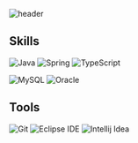![header](https://capsule-render.vercel.app/api?type=venom&color=8977ad&height=150&section=header&text=Hello%20I'm%20Soeun&fontSize=90&fontColor=000000&animation=fadeIn)

## Skills
![Java](https://img.shields.io/badge/Java-007396.svg?&style=for-the-badge&logo=Java&logoColor=white)
![Spring](https://img.shields.io/badge/Spring-6DB33F.svg?&style=for-the-badge&logo=Spring&logoColor=white)
![TypeScript](https://img.shields.io/badge/TypeScript-3178C6.svg?&style=for-the-badge&logo=TypeScript&logoColor=white)


![MySQL](https://img.shields.io/badge/MySQL-4479A1.svg?&style=for-the-badge&logo=MySQL&logoColor=white)
![Oracle](https://img.shields.io/badge/Oracle-F80000.svg?&style=for-the-badge&logo=Oracle&logoColor=white)

<!-- ##### BackEnd ① Java + Spring ② Oracle + PL/SQL -->

## Tools  
![Git](https://img.shields.io/badge/Git-F05032.svg?&style=for-the-badge&logo=Git&logoColor=white)
![Eclipse IDE](https://img.shields.io/badge/Eclipse%20IDE-2C2255.svg?&style=for-the-badge&logo=Eclipse%20IDE&logoColor=white)
![Intellij Idea](https://img.shields.io/badge/intellij%20idea-000000.svg?&style=for-the-badge&logo=intellij%20idea&logoColor=white)
         
 <!---https://hits.seeyoufarm.com/ -->   
<!--  팥빙수 메인 이미지 시작 -->     


 <!--  팥빙수 메인 이미지 끝 -->
<!--🍨Hi there, I’m Soeun-->
<!--[![Hits](https://hits.seeyoufarm.com/api/count/incr/badge.svg?url=https%3A%2F%2Fgithub.com%2FKnowsoeun%2FKnowsoeun&count_bg=%23D71515&title_bg=%23555555&icon=waze.svg&icon_color=%23E7E7E7&title=hits&edge_flat=false)](https://github.com/Knowsoeun/Knowsoeun)-->
 <!--
  <h2>Experience</h2>
 
-🌱 I’m currently learning ML. 　　　　　　　　  　　　　 　　　　　　　 -🅿️Posco DX(2022.04~ )  
-👩🏻‍🎓 I majored in software convergence.　 　　　　　　　　　　　　　　     -🌉Posco BigData&AI Academy (2021.10 ~ 2021.12)<br>
-👀 I’m interested in AI, Data Analysis.　　　　　　　　　　　　　　　　-🧏‍♀️Public data internship (2021.8 ~ 2021.11)<br>-📃Remove fingerprints using DNN (Patent license) (2020.3 ~ 2021.5)
 -✈Drone Coding Competition Leader (2019.3 ~ 2019.4) <br> 
<br> 
-->
<!-- ![a_9220601500_2026e1098266bc6df433535f5217afb103564ccf](https://user-images.githubusercontent.com/63652571/129332389-e8e63a8e-838a-4a68-a521-37f843e4cb17.gif)　    　　　　　![Top Langs](https://github-readme-stats.vercel.app/api/top-langs/?username=knowsoeun&layout=compact&theme=white) -->

<!-- [![Solved.ac프로필](http://mazassumnida.wtf/api/v2/generate_badge?boj=orpia)](https://solved.ac/orpia) -->

<!-- |Projects|Language|Team|Period|
|------|---|---|---|
|MSA|JS, Java, SQL|Posco ICT|2022.04~|
|AI |Python, C|Posco BigData & AI Academy|2021.10~2021.12|
|Public data internship|SQL|Korea Executive Branch|2021.08~2021.11|
|AI Image processing (Patent)|Python, C++|Seoul Univ.|2020.03~2021.01|
|Drone Coding|Python|Seoul Univ.|2019.03~2019.04|
 -->
　　　　 　　　　 　　　　 　　　　
